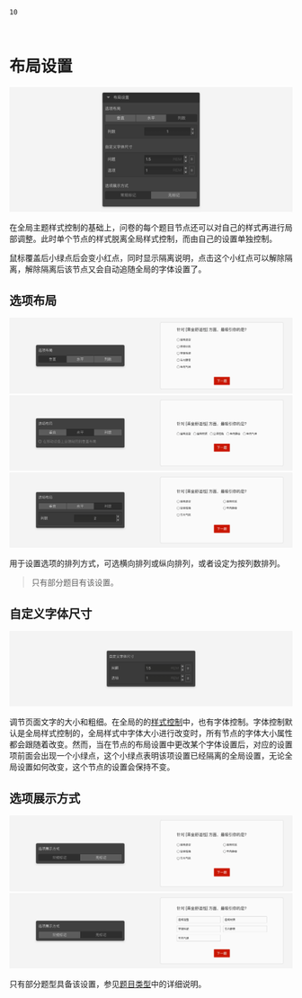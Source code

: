 ```index
10
```
```tag

```
```summary

```
# 布局设置

<img src='../../assets/snapshots/node-setting/common/layout/section.png'>

在全局主题样式控制的基础上，问卷的每个题目节点还可以对自己的样式再进行局部调整。此时单个节点的样式脱离全局样式控制，而由自己的设置单独控制。

鼠标覆盖后小绿点后会变小红点，同时显示隔离说明，点击这个小红点可以解除隔离，解除隔离后该节点又会自动追随全局的字体设置了。

## 选项布局

<img src='../../assets/snapshots/node-setting/common/layout/preferred/vertical.png'>

<img src='../../assets/snapshots/node-setting/common/layout/preferred/horizontal.png'>

<img src='../../assets/snapshots/node-setting/common/layout/preferred/columns.png'>

用于设置选项的排列方式，可选横向排列或纵向排列，或者设定为按列数排列。
> 只有部分题目有该设置。

## 自定义字体尺寸

<img src='../../assets/snapshots/node-setting/common/layout/custom-font-size.png'>

调节页面文字的大小和粗细。在全局的的[样式控制](../theme/concept.md)中，也有字体控制。字体控制默认是全局样式控制的，全局样式中字体大小进行改变时，所有节点的字体大小属性都会跟随着改变。然而，当在节点的布局设置中更改某个字体设置后，对应的设置项前面会出现一个小绿点，这个小绿点表明该项设置已经隔离的全局设置，无论全局设置如何改变，这个节点的设置会保持不变。

## 选项展示方式

<img src='../../assets/snapshots/node-setting/common/layout/display-type/normal.png'>

<img src='../../assets/snapshots/node-setting/common/layout/display-type/block.png'>

只有部分题型具备该设置，参见[题目类型](../nodes/concept.md)中的详细说明。

